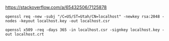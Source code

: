 https://stackoverflow.com/a/65432506/7125878

```
openssl req -new -subj "/C=US/ST=Utah/CN=localhost" -newkey rsa:2048 -nodes -keyout localhost.key -out localhost.csr
```

```
openssl x509 -req -days 365 -in localhost.csr -signkey localhost.key -out localhost.crt
```
